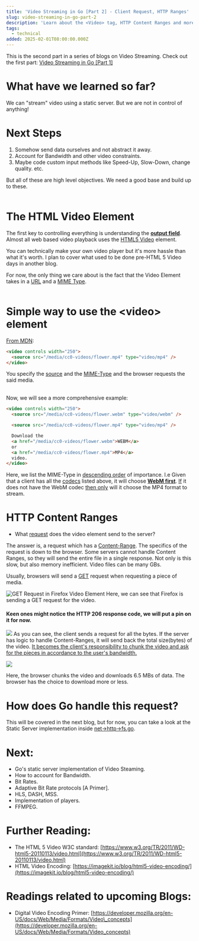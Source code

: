 ```yaml
---
title: 'Video Streaming in Go [Part 2] - Client Request, HTTP Ranges'
slug: video-streaming-in-go-part-2
description: 'Learn about the <Video> tag, HTTP Content Ranges and more.'
tags:
  - technical
added: 2025-02-01T08:00:00.000Z
---
```


This is the second part in a series of blogs on Video Streaming. Check out the first part: [Video Streaming in Go \[Part 1\]](/post/video-streaming-intro/)

# What have we learned so far?

We can "stream" video using a static server. But we are not in control of anything!

# Next Steps

1. Somehow send data ourselves and not abstract it away.
2. Account for Bandwidth and other video constraints.
3. Maybe code custom input methods like Speed-Up, Slow-Down, change quality.
   etc.

But all of these are high level objectives. We need a good base and build up to these. <br> <br>

# The HTML Video Element

The first key to controlling everything is understanding the <b><u>output field</u></b>. Almost all web based video playback uses the [HTML5 Video](https://developer.mozilla.org/en-US/docs/Web/HTML/Element/video) element.

You can technically make your own video player but it's more hassle than what it's worth. I plan to cover what used to be done pre-HTML 5 Video days in another blog.

For now, the only thing we care about is the fact that the Video Element takes in a [URL](https://webmasters.stackexchange.com/questions/19101/what-is-the-difference-between-a-uri-and-a-url) and a [MIME Type](https://developer.mozilla.org/en-US/docs/Web/Media/Formats).<br> <br>

# Simple way to use the \<video> element

[From MDN](https://developer.mozilla.org/en-US/docs/Web/HTML/Element/video):

```html
<video controls width="250">
  <source src="/media/cc0-videos/flower.mp4" type="video/mp4" />
</video>
```

You specify the <u>source</u> and the <u>MIME-Type</u> and the browser requests the said media.<br><br>

Now, we will see a more comprehensive example:

```html
<video controls width="250">
  <source src="/media/cc0-videos/flower.webm" type="video/webm" />

  <source src="/media/cc0-videos/flower.mp4" type="video/mp4" />

  Download the
  <a href="/media/cc0-videos/flower.webm">WEBM</a>
  or
  <a href="/media/cc0-videos/flower.mp4">MP4</a>
  video.
</video>
```

Here, we list the MIME-Type in <u>descending order</u> of importance. I.e Given that a client has all the [codecs](https://developer.mozilla.org/en-US/docs/Web/Media/Formats/Video_codecs) listed above, it will choose <u><b>WebM first</b></u>. <u>If</u> it does not have the WebM codec <u>then only</u> will it choose the MP4 format to stream.

# HTTP Content Ranges

* What [request](https://developer.mozilla.org/en-US/docs/Web/HTTP/Overview) does the video element send to the server?

The answer is, a request which has a <u>Content-Range</u>. The specifics of the request is down to the browser. Some servers cannot handle Content Ranges, so they will send the entire file in a single response. Not only is this slow, but also memory inefficient. Video files can be many GBs.

Usually, browsers will send a [GET](https://developer.mozilla.org/en-US/docs/Web/HTTP/Methods/GET) request when requesting a piece of media.

![GET Request in Firefox Video Element](/assets/2-1-Video-Get.png)
Here, we can see that Firefox is sending a GET request for the video.

#### Keen ones might notice the HTTP 206 response code, we will put a pin on it for now.

![](/assets/2-2-Vid-Req.png)
As you can see, the client sends a request for all the bytes. If the server has logic to handle Content-Ranges, it will send back the total size(bytes) of the video. <u>It becomes the client's responsibility to chunk the video and ask for the pieces in accordance to the user's bandwidth.</u>

![](/assets/2-3-Progressive-Download.png)

Here, the browser chunks the video and downloads 6.5 MBs of data. The browser has the choice to download more or less.

# How does Go handle this request?

This will be covered in the next blog, but for now, you can take a look at the Static Server implementation inside [net->http->fs.go](https://github.com/golang/go/blob/master/src/net/http/fs.go).

# Next:

* Go's static server implementation of Video Steaming.
* How to account for Bandwidth.
* Bit Rates.
* Adaptive Bit Rate protocols \[A Primer].
* HLS, DASH, MSS.
* Implementation of players.
* FFMPEG.

# Further Reading:

* The HTML 5 Video W3C standard: [https://www.w3.org/TR/2011/WD-html5-20110113/video.html](https://www.w3.org/TR/2011/WD-html5-20110113/video.html)
* HTML Video Encoding: [https://imagekit.io/blog/html5-video-encoding/](https://imagekit.io/blog/html5-video-encoding/)

# Readings related to upcoming Blogs:

* Digital Video Encoding Primer: [https://developer.mozilla.org/en-US/docs/Web/Media/Formats/Video\_concepts](https://developer.mozilla.org/en-US/docs/Web/Media/Formats/Video_concepts)
